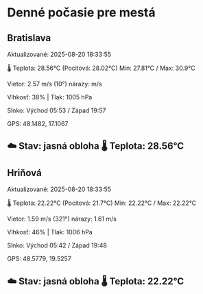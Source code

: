 ﻿# Denné počasie pre mestá

## Bratislava
Aktualizované: 2025-08-20 18:33:55

🌡️ Teplota: 28.56°C 
(Pocitová: 28.02°C)
Min: 27.81°C / Max: 30.9°C

Vietor: 2.57 m/s    (10°) 
nárazy:  m/s

Vlhkosť: 38% | Tlak: 1005 hPa

Slnko: Východ 05:53 / Západ 19:57

GPS: 48.1482, 17.1067

☁️ Stav: jasná obloha        🌡️ Teplota: 28.56°C
---

## Hriňová
Aktualizované: 2025-08-20 18:33:55

🌡️ Teplota: 22.22°C 
(Pocitová: 21.7°C)
Min: 22.22°C / Max: 22.22°C

Vietor: 1.59 m/s (321°)
nárazy: 1.61 m/s

Vlhkosť: 46% | Tlak: 1006 hPa

Slnko: Východ 05:42 / Západ 19:48

GPS: 48.5779, 19.5257

☁️ Stav: jasná obloha        🌡️ Teplota: 22.22°C
---
